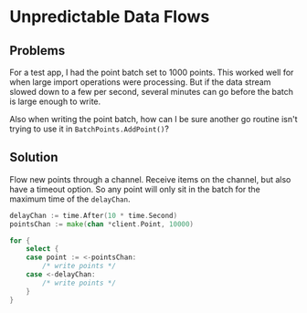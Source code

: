 # Unpredictable Data Flows

## Problems

For a test app, I had the point batch set to 1000 points.  This worked well for
when large import operations were processing.  But if the data stream slowed
down to a few per second, several minutes can go before the batch is large
enough to write.

Also when writing the point batch, how can I be sure another go routine isn't
trying to use it in `BatchPoints.AddPoint()`?

## Solution

Flow new points through a channel.  Receive items on the channel, but also have
a timeout option.  So any point will only sit in the batch for the maximum time
of the `delayChan`.

```go
delayChan := time.After(10 * time.Second)
pointsChan := make(chan *client.Point, 10000)

for {
    select {
    case point := <-pointsChan:
        /* write points */
    case <-delayChan:
        /* write points */
    }
}
```
